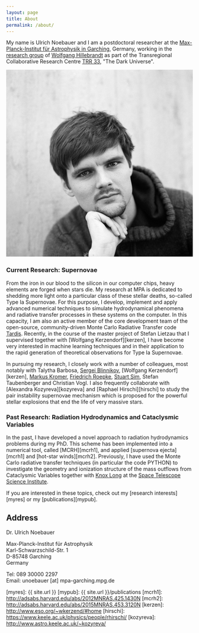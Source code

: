 ```yaml
---
layout: page
title: About
permalink: /about/
---
```


My name is Ulrich Noebauer and I am a postdoctoral researcher at the
[Max-Planck-Institut für Astrophysik in Garching][MPA], Germany, working in the
[research group][stellhyd] of [Wolfgang Hillebrandt][wfh] as part of the
Transregional Collaborative Research Centre [TRR 33][tr33], "The Dark Universe".

<img src="me.jpg" alt="Me" />

### Current Research: Supernovae

From the iron in our blood to the silicon in our computer chips, heavy elements
are forged when stars die. My research at MPA is dedicated to shedding more
light onto a particular class of these stellar deaths, so-called Type Ia
Supernovae. For this purpose, I develop, implement and apply advanced numerical
techniques to simulate hydrodynamical phenomena and radiative transfer
processes in these systems on the computer. In this capacity, I am also an
active member of the core development team of the open-source, community-driven
Monte Carlo Radiative Transfer code [Tardis][tardis]. Recently, in the course
of the master project of Stefan Lietzau that I supervised together with
[Wolfgang Kerzendorf][kerzen], I have become very interested in machine
learning techniques and in their application to the rapid generation of
theoretical observations for Type Ia Supernovae. 

In pursuing my research, I closely work with a number of colleagues, most
notably with Talytha Barbosa, [Sergei Blinnikov][sergei], [Wolfgang
Kerzendorf][kerzen], [Markus Kromer][kromer], [Friedrich Roepke][fritz],
[Stuart Sim][sim], Stefan Taubenberger and Christian Vogl. I also frequently
collaborate with [Alexandra Kozyreva][kozyreva] and [Raphael Hirschi][hirschi]
to study the pair instability supernovae mechanism which is proposed for the
powerful stellar explosions that end the life of very massive stars.

### Past Research: Radiation Hydrodynamics and Cataclysmic Variables

In the past, I have developed a novel approach to radiation hydrodynamics
problems during my PhD. This scheme has been implemented into a numerical tool,
called [MCRH][mcrh1], and applied [supernova ejecta][mcrh1] and [hot-star
winds][mcrh2].  Previously, I have used the Monte Carlo radiative transfer
techniques (in particular the code PYTHON) to investigate the geometry and
ionization structure of the mass outflows from Cataclysmic Variables together
with [Knox Long][knox] at the [Space Telescope Science Institute][stsci].

If you are interested in these topics, check out my [research interests][myres]
or my [publications][mypub].

## Address

Dr. Ulrich Noebauer

Max-Planck-Institut für Astrophysik  
Karl-Schwarzschild-Str. 1  
D-85748 Garching  
Germany  

Tel: 089 30000 2297  
Email: unoebauer [at] mpa-garching.mpg.de

[b15]: http://darkuniverse.uni-hd.de/view/Main/ProjectB15
[tr33]: http://darkuniverse.uni-hd.de/view/Main/WebHome 
[MPA]: http://www.mpa-garching.mpg.de/
[wfh]: http://www.mpa-garching.mpg.de/~wfh
[kromer]: http://www.markus-kromer.de
[sim]: http://pure.qub.ac.uk/portal/en/persons/stuart-sim(5340d718-acee-47fa-baac-cc98a1b607f8).html
[fritz]: http://www.friedrich-roepke.de/
[stellhyd]: http://mpa.iwww.mpg.de/27937/Stellar_Astrophysics#ODMSE
[stsci]: http://www.stsci.edu/portal/
[tardis]: https://github.com/tardis-sn/tardis
[sergei]: http://dau.itep.ru/sn/member/sb
[knox]: http://www.stsci.edu/~long/
[myres]: {{ site.url }}
[mypub]: {{ site.url }}/publications
[mcrh1]: http://adsabs.harvard.edu/abs/2012MNRAS.425.1430N
[mcrh2]: http://adsabs.harvard.edu/abs/2015MNRAS.453.3120N
[kerzen]: http://www.eso.org/~wkerzend/#home
[hirschi]: https://www.keele.ac.uk/physics/people/rhirschi/
[kozyreva]: http://www.astro.keele.ac.uk/~kozyreva/

